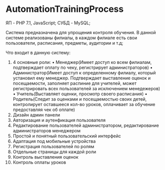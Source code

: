 # AutomationTrainingProcess

ЯП - PHP 7.1, JavaScript;
СУБД - MySQL;

Система предназначена для упрощения контроля обучения. В данной системе реализованы филиалы, в каждом филиале есть свои пользователи, расписания, предметы, аудитории и т.д;

Что входит в данную систему:
1) 4 основные роли:
   • Менеджер(Имеет доступ ко всем филиалам, подтверждает оплату по чеку, регистрирует администраторов)
   • Администратор(Имеет доступ к определенному филиалу, который установил ему менеджер. Подтверждает выставление оценок и посещаемости, заполняет распиние для учителей, может регистрировать всех пользователей за исключением менедежеров)
   • Учитель(Выставляет оценки, просмотр своего расписания)
   • Родитель(Следит за оценками и посещаемостью своих детей, контролирует оставшееся кол-во уроков, оплачивает за обучение предоставляя чек об оплате)
2) Дизайн админ панели
3) Авторизация и аутенфикация пользователя
4) Редактирование пользователей администратором, редактирование администраторов менеджером
5) Простой и понятный пользовательский интерфейс
6) Адаптация под мобильные устройства
7) Регистрация пользователей по ролям
8) Отдельные страницы для каждой роли
9) Контроль выставления оценок
10) Контроль оплаты уроков
